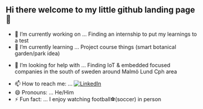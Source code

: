 ## Hi there welcome to my little github landing page 👋

<!--
**Xorb-L/Xorb-L** is a ✨ _special_ ✨ repository because its `README.md` (this file) appears on your GitHub profile.

Here are some ideas to get you started:
--> 
- 🔭 I’m currently working on ... Finding an internship to put my learnings to a test
- 🌱 I’m currently learning ... Project course things (smart botanical garden/park idea)
<!-- - 👯 I’m looking to collaborate on ... -->
- 🤔 I’m looking for help with ... Finding IoT & embedded focused companies in the south of sweden around Malmö Lund Cph area
<!-- - 💬 Ask me about ... --> 
- 📫 How to reach me: ... [![LinkedIn](https://img.shields.io/badge/LinkedIn-Profile-blue?logo=linkedin)](https://www.linkedin.com/in/lars-j-iot/)
- 😄 Pronouns: ... He/Him
- ⚡ Fun fact: ... I enjoy watching football⚽(soccer) in person
  
